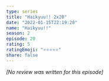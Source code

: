 ```yaml
---
type: series
title: "Haikyuu!! 2x20"
date: "2022-01-15T22:19:20"
name: "Haikyuu!!"
season: 2
episode: 20
rating: 5
ratingEmoji: "⭐️⭐️⭐️⭐️⭐️"
share: false
---
```


*[No review was written for this episode]*
